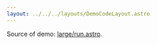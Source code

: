 ```yaml
---
layout: ../../../layouts/DemoCodeLayout.astro
---
```



Source of demo: [large/run.astro](https://github.com/guiexperttable/website-astro/blob/main/src/components/showcase/large/run.astro).





